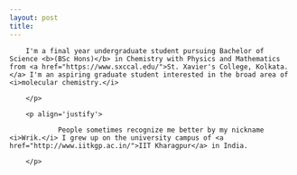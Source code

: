 ```yaml
---
layout: post
title: 
---
```

<head>
    <link rel="apple-touch-icon" sizes="180x180" href="/apple-touch-icon.png">
    <link rel="icon" type="image/png" sizes="32x32" href="/favicon-32x32.png">
    <link rel="icon" type="image/png" sizes="16x16" href="/favicon-16x16.png">
    <link rel="manifest" href="/site.webmanifest">
    <link rel="mask-icon" href="/safari-pinned-tab.svg" color="#5bbad5">
    <meta name="msapplication-TileColor" content="#da532c">
    <meta name="theme-color" content="#ffffff">
 </head>
  
<div>
        <p align='justify'>

        I'm a final year undergraduate student pursuing Bachelor of Science <b>(BSc Hons)</b> in Chemistry with Physics and Mathematics from <a href="https://www.sxccal.edu/">St. Xavier's College, Kolkata.</a> I'm an aspiring graduate student interested in the broad area of <i>molecular chemistry.</i>
        
        </p>
        
        <p align='justify'>
        
                People sometimes recognize me better by my nickname <i>Wrik.</i> I grew up on the university campus of <a href="http://www.iitkgp.ac.in/">IIT Kharagpur</a> in India.
                
        </p>
</div>

<!-- ~

If still wondering why an aspiring scientist. Well,

Engineering: where the noble, semi-skilled laborers execute the vision of those who think and dream.

Engineer: The Oompa Loompas of Science.

[BAZINGA!](https://www.dictionary.com/e/slang/bazinga/) -->
